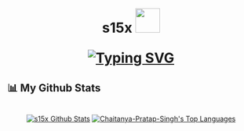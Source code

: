 <h1 align="center"><b>s15x </b><img src="https://media.discordapp.net/attachments/662342214348701755/1042162262389039246/s15newpfpwhite.png?width=676&height=300" width="50"</h1>
  
  
<p align="center">
<a href="https://git.io/typing-svg"><img src="https://readme-typing-svg.herokuapp.com?font=Fira+Code&weight=700&size=30&duration=6000&pause=1000&color=FFFFFF&center=true&width=435&lines=______" alt="Typing SVG" /></a>
</p>

## 📊 My Github Stats
  <p align="center">
  <br/>
    <a href="https://github.com/s15x/github-readme-stats"><img alt="s15x Github Stats" src="https://github-readme-stats.vercel.app/api?username=s15x&show_icons=true&count_private=true&theme=react&hide_border=true&bg_color=0D1117" /></a>
  <a href="https://github.com/Chaitanya-Pratap-Singh/github-readme-stats"><img alt="Chaitanya-Pratap-Singh's Top Languages" src="https://github-readme-stats.vercel.app/api/top-langs/?username=s15x&langs_count=8&count_private=true&layout=compact&theme=react&hide_border=true&bg_color=0D1117" /></a>
  <br/>
</p>
 
